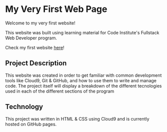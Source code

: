 # My Very First Web Page

Welcome to my very first website!

This website was built using learning material for Code Institute's Fullstack Web Developer program.

Check my first website [here](https://diogogoncalves65.github.io/my-first-website/)!

## Project Description

This website was created in order to get familiar with common development tools like Cloud9, Git & GitHub,
and how to use them to write and manage code. The project itself will display a breakdown of the different tecnologies used in each of the different sections of the program

## Technology

This project was written in HTML & CSS using Cloud9 and is currently hosted on GitHub pages.